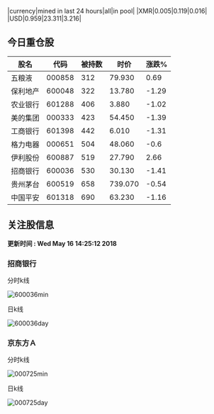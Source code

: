 |currency|mined in last 24 hours|all|in pool|
|XMR|0.005|0.119|0.016|
|USD|0.959|23.311|3.216|

## 今日重仓股 

|股名|代码|被持数|时价|涨跌%|
|---|---|---|---|---|
|五粮液|000858|312|79.930|0.69|
|保利地产|600048|322|13.780|-1.29|
|农业银行|601288|406|3.880|-1.02|
|美的集团|000333|423|54.450|-1.39|
|工商银行|601398|442|6.010|-1.31|
|格力电器|000651|504|48.060|-0.6|
|伊利股份|600887|519|27.790|2.66|
|招商银行|600036|530|30.130|-1.41|
|贵州茅台|600519|658|739.070|-0.54|
|中国平安|601318|690|63.230|-1.16|

## 关注股信息
**更新时间 : Wed May 16 14:25:12 2018**
### 招商银行 
分时k线

![600036min](http://image.sinajs.cn/newchart/min/n/sh600036.gif)

日k线

![600036day](http://image.sinajs.cn/newchart/daily/n/sh600036.gif)

### 京东方Ａ 
分时k线

![000725min](http://image.sinajs.cn/newchart/min/n/sz000725.gif)

日k线

![000725day](http://image.sinajs.cn/newchart/daily/n/sz000725.gif)
